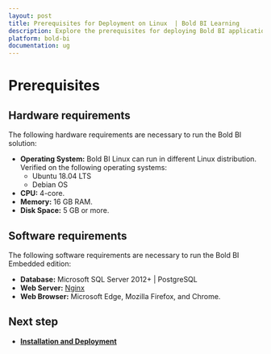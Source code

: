 ```yaml
---
layout: post
title: Prerequisites for Deployment on Linux  | Bold BI Learning
description: Explore the prerequisites for deploying Bold BI application in Linux server with a standard user account.
platform: bold-bi
documentation: ug
---
```


# Prerequisites

## Hardware requirements
     
The following hardware requirements are necessary to run the Bold BI solution:

* **Operating System:**  Bold BI Linux can run in different Linux distribution. Verified on the following operating systems:
    * Ubuntu 18.04 LTS
    * Debian OS
* **CPU:** 4-core.
* **Memory:** 16 GB RAM.
* **Disk Space:** 5 GB or more.

## Software requirements

The following software requirements are necessary to run the Bold BI Embedded edition:
* **Database:** Microsoft SQL Server 2012+ | PostgreSQL
* **Web Server:** [Nginx](https://docs.microsoft.com/en-us/aspnet/core/host-and-deploy/linux-nginx?view=aspnetcore-3.1#install-nginx)
* **Web Browser:** Microsoft Edge, Mozilla Firefox, and Chrome.

## Next step

* [**Installation and Deployment**](/embedded-bi/setup/deploying-in-linux/installation-and-deployment/)